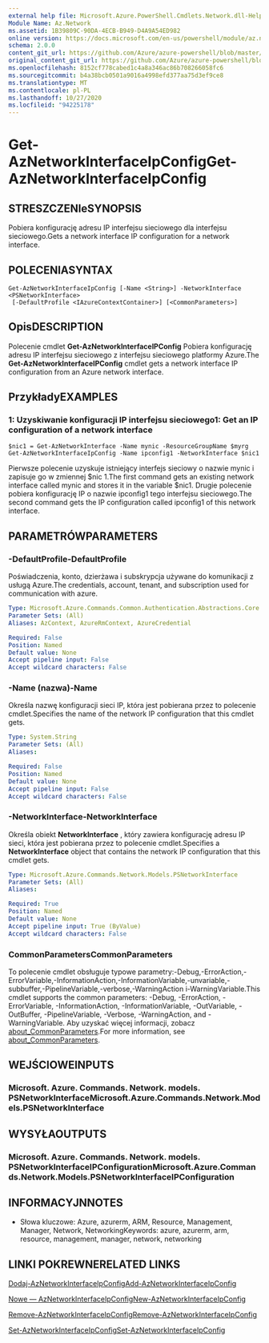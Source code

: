 ```yaml
---
external help file: Microsoft.Azure.PowerShell.Cmdlets.Network.dll-Help.xml
Module Name: Az.Network
ms.assetid: 1B39809C-90DA-4ECB-B949-D4A9A54ED982
online version: https://docs.microsoft.com/en-us/powershell/module/az.network/get-aznetworkinterfaceipconfig
schema: 2.0.0
content_git_url: https://github.com/Azure/azure-powershell/blob/master/src/Network/Network/help/Get-AzNetworkInterfaceIpConfig.md
original_content_git_url: https://github.com/Azure/azure-powershell/blob/master/src/Network/Network/help/Get-AzNetworkInterfaceIpConfig.md
ms.openlocfilehash: 8152cf778cabed1c4a8a346ac86b708266058fc6
ms.sourcegitcommit: b4a38bcb0501a9016a4998efd377aa75d3ef9ce8
ms.translationtype: MT
ms.contentlocale: pl-PL
ms.lasthandoff: 10/27/2020
ms.locfileid: "94225178"
---
```

# <span data-ttu-id="587ab-101">Get-AzNetworkInterfaceIpConfig</span><span class="sxs-lookup"><span data-stu-id="587ab-101">Get-AzNetworkInterfaceIpConfig</span></span>

## <span data-ttu-id="587ab-102">STRESZCZENIe</span><span class="sxs-lookup"><span data-stu-id="587ab-102">SYNOPSIS</span></span>
<span data-ttu-id="587ab-103">Pobiera konfigurację adresu IP interfejsu sieciowego dla interfejsu sieciowego.</span><span class="sxs-lookup"><span data-stu-id="587ab-103">Gets a network interface IP configuration for a network interface.</span></span>

## <span data-ttu-id="587ab-104">POLECENIA</span><span class="sxs-lookup"><span data-stu-id="587ab-104">SYNTAX</span></span>

```
Get-AzNetworkInterfaceIpConfig [-Name <String>] -NetworkInterface <PSNetworkInterface>
 [-DefaultProfile <IAzureContextContainer>] [<CommonParameters>]
```

## <span data-ttu-id="587ab-105">Opis</span><span class="sxs-lookup"><span data-stu-id="587ab-105">DESCRIPTION</span></span>
<span data-ttu-id="587ab-106">Polecenie cmdlet **Get-AzNetworkInterfaceIPConfig** Pobiera konfigurację adresu IP interfejsu sieciowego z interfejsu sieciowego platformy Azure.</span><span class="sxs-lookup"><span data-stu-id="587ab-106">The **Get-AzNetworkInterfaceIPConfig** cmdlet gets a network interface IP configuration from an Azure network interface.</span></span>

## <span data-ttu-id="587ab-107">Przykłady</span><span class="sxs-lookup"><span data-stu-id="587ab-107">EXAMPLES</span></span>

### <span data-ttu-id="587ab-108">1: Uzyskiwanie konfiguracji IP interfejsu sieciowego</span><span class="sxs-lookup"><span data-stu-id="587ab-108">1: Get an IP configuration of a network interface</span></span>
```
$nic1 = Get-AzNetworkInterface -Name mynic -ResourceGroupName $myrg
Get-AzNetworkInterfaceIpConfig -Name ipconfig1 -NetworkInterface $nic1
```

<span data-ttu-id="587ab-109">Pierwsze polecenie uzyskuje istniejący interfejs sieciowy o nazwie mynic i zapisuje go w zmiennej $nic 1.</span><span class="sxs-lookup"><span data-stu-id="587ab-109">The first command gets an existing network interface called mynic and stores it in the variable $nic1.</span></span> <span data-ttu-id="587ab-110">Drugie polecenie pobiera konfigurację IP o nazwie ipconfig1 tego interfejsu sieciowego.</span><span class="sxs-lookup"><span data-stu-id="587ab-110">The second command gets the IP configuration called ipconfig1 of this network interface.</span></span>
    

## <span data-ttu-id="587ab-111">PARAMETRÓW</span><span class="sxs-lookup"><span data-stu-id="587ab-111">PARAMETERS</span></span>

### <span data-ttu-id="587ab-112">-DefaultProfile</span><span class="sxs-lookup"><span data-stu-id="587ab-112">-DefaultProfile</span></span>
<span data-ttu-id="587ab-113">Poświadczenia, konto, dzierżawa i subskrypcja używane do komunikacji z usługą Azure.</span><span class="sxs-lookup"><span data-stu-id="587ab-113">The credentials, account, tenant, and subscription used for communication with azure.</span></span>

```yaml
Type: Microsoft.Azure.Commands.Common.Authentication.Abstractions.Core.IAzureContextContainer
Parameter Sets: (All)
Aliases: AzContext, AzureRmContext, AzureCredential

Required: False
Position: Named
Default value: None
Accept pipeline input: False
Accept wildcard characters: False
```

### <span data-ttu-id="587ab-114">-Name (nazwa)</span><span class="sxs-lookup"><span data-stu-id="587ab-114">-Name</span></span>
<span data-ttu-id="587ab-115">Określa nazwę konfiguracji sieci IP, która jest pobierana przez to polecenie cmdlet.</span><span class="sxs-lookup"><span data-stu-id="587ab-115">Specifies the name of the network IP configuration that this cmdlet gets.</span></span>

```yaml
Type: System.String
Parameter Sets: (All)
Aliases:

Required: False
Position: Named
Default value: None
Accept pipeline input: False
Accept wildcard characters: False
```

### <span data-ttu-id="587ab-116">-NetworkInterface</span><span class="sxs-lookup"><span data-stu-id="587ab-116">-NetworkInterface</span></span>
<span data-ttu-id="587ab-117">Określa obiekt **NetworkInterface** , który zawiera konfigurację adresu IP sieci, która jest pobierana przez to polecenie cmdlet.</span><span class="sxs-lookup"><span data-stu-id="587ab-117">Specifies a **NetworkInterface** object that contains the network IP configuration that this cmdlet gets.</span></span>

```yaml
Type: Microsoft.Azure.Commands.Network.Models.PSNetworkInterface
Parameter Sets: (All)
Aliases:

Required: True
Position: Named
Default value: None
Accept pipeline input: True (ByValue)
Accept wildcard characters: False
```

### <span data-ttu-id="587ab-118">CommonParameters</span><span class="sxs-lookup"><span data-stu-id="587ab-118">CommonParameters</span></span>
<span data-ttu-id="587ab-119">To polecenie cmdlet obsługuje typowe parametry:-Debug,-ErrorAction,-ErrorVariable,-InformationAction,-InformationVariable,-unvariable,-subbuffer,-PipelineVariable,-verbose,-WarningAction i-WarningVariable.</span><span class="sxs-lookup"><span data-stu-id="587ab-119">This cmdlet supports the common parameters: -Debug, -ErrorAction, -ErrorVariable, -InformationAction, -InformationVariable, -OutVariable, -OutBuffer, -PipelineVariable, -Verbose, -WarningAction, and -WarningVariable.</span></span> <span data-ttu-id="587ab-120">Aby uzyskać więcej informacji, zobacz [about_CommonParameters](http://go.microsoft.com/fwlink/?LinkID=113216).</span><span class="sxs-lookup"><span data-stu-id="587ab-120">For more information, see [about_CommonParameters](http://go.microsoft.com/fwlink/?LinkID=113216).</span></span>

## <span data-ttu-id="587ab-121">WEJŚCIOWE</span><span class="sxs-lookup"><span data-stu-id="587ab-121">INPUTS</span></span>

### <span data-ttu-id="587ab-122">Microsoft. Azure. Commands. Network. models. PSNetworkInterface</span><span class="sxs-lookup"><span data-stu-id="587ab-122">Microsoft.Azure.Commands.Network.Models.PSNetworkInterface</span></span>

## <span data-ttu-id="587ab-123">WYSYŁA</span><span class="sxs-lookup"><span data-stu-id="587ab-123">OUTPUTS</span></span>

### <span data-ttu-id="587ab-124">Microsoft. Azure. Commands. Network. models. PSNetworkInterfaceIPConfiguration</span><span class="sxs-lookup"><span data-stu-id="587ab-124">Microsoft.Azure.Commands.Network.Models.PSNetworkInterfaceIPConfiguration</span></span>

## <span data-ttu-id="587ab-125">INFORMACYJN</span><span class="sxs-lookup"><span data-stu-id="587ab-125">NOTES</span></span>
* <span data-ttu-id="587ab-126">Słowa kluczowe: Azure, azurerm, ARM, Resource, Management, Manager, Network, Networking</span><span class="sxs-lookup"><span data-stu-id="587ab-126">Keywords: azure, azurerm, arm, resource, management, manager, network, networking</span></span>

## <span data-ttu-id="587ab-127">LINKI POKREWNE</span><span class="sxs-lookup"><span data-stu-id="587ab-127">RELATED LINKS</span></span>

[<span data-ttu-id="587ab-128">Dodaj-AzNetworkInterfaceIpConfig</span><span class="sxs-lookup"><span data-stu-id="587ab-128">Add-AzNetworkInterfaceIpConfig</span></span>](./Add-AzNetworkInterfaceIpConfig.md)

[<span data-ttu-id="587ab-129">Nowe — AzNetworkInterfaceIpConfig</span><span class="sxs-lookup"><span data-stu-id="587ab-129">New-AzNetworkInterfaceIpConfig</span></span>](./New-AzNetworkInterfaceIpConfig.md)

[<span data-ttu-id="587ab-130">Remove-AzNetworkInterfaceIpConfig</span><span class="sxs-lookup"><span data-stu-id="587ab-130">Remove-AzNetworkInterfaceIpConfig</span></span>](./Remove-AzNetworkInterfaceIpConfig.md)

[<span data-ttu-id="587ab-131">Set-AzNetworkInterfaceIpConfig</span><span class="sxs-lookup"><span data-stu-id="587ab-131">Set-AzNetworkInterfaceIpConfig</span></span>](./Set-AzNetworkInterfaceIpConfig.md)


